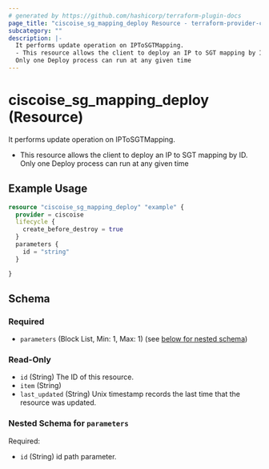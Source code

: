 ```yaml
---
# generated by https://github.com/hashicorp/terraform-plugin-docs
page_title: "ciscoise_sg_mapping_deploy Resource - terraform-provider-ciscoise"
subcategory: ""
description: |-
  It performs update operation on IPToSGTMapping.
  - This resource allows the client to deploy an IP to SGT mapping by ID.
  Only one Deploy process can run at any given time
---
```


# ciscoise_sg_mapping_deploy (Resource)

It performs update operation on IPToSGTMapping.
- This resource allows the client to deploy an IP to SGT mapping by ID.
Only one Deploy process can run at any given time

## Example Usage

```terraform
resource "ciscoise_sg_mapping_deploy" "example" {
  provider = ciscoise
  lifecycle {
    create_before_destroy = true
  }
  parameters {
    id = "string"
  }

}
```

<!-- schema generated by tfplugindocs -->
## Schema

### Required

- `parameters` (Block List, Min: 1, Max: 1) (see [below for nested schema](#nestedblock--parameters))

### Read-Only

- `id` (String) The ID of this resource.
- `item` (String)
- `last_updated` (String) Unix timestamp records the last time that the resource was updated.

<a id="nestedblock--parameters"></a>
### Nested Schema for `parameters`

Required:

- `id` (String) id path parameter.


